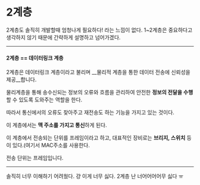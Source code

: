 # 2계층

2계층도 솔직히 개발할때 엄청나게 필요하다! 라는 느낌이 없다. 1~2계층은 중요하다고 생각하지 않기 때문에 간략하게 설명하고 넘어가겠다.

___

#### 2계층 == 데이터링크 계층

2계층은 데이터링크 계층이라고 불리며 __물리적 계층을 통한 데이터 전송에 신뢰성을 제공__합니다.

물리계층을 통해 송수신되는 정보의 오류와 흐름을 관리하여 안전한 **정보의 전달을 수행**할 수 있도록 도와주는 역할을 한다. 

따라서 통신에서의 오류도 찾아주고 재전송도 하는 기능을 가지고 있는 것이다. 

이 계층에서는 **맥 주소를 가지고 통신**하게 된다. 

이 계층에서 전송되는 단위를 프레임이라고 하고, 대표적인 장비로는 **브리지, 스위치** 등이 있다.(여기서 MAC주소를 사용한다.

전송 단위는 프레임입니다.

___

솔직히 너무 이해하기 어려웠다. 걍 이게 너무 싫다. 2계층 난 너어어어어무 싫다 ㅠ